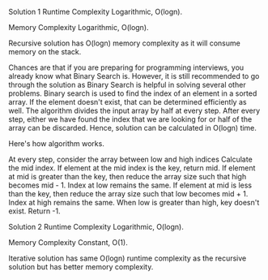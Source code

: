 Solution 1
Runtime Complexity
Logarithmic, O(logn).

Memory Complexity
Logarithmic, O(logn).

Recursive solution has O(logn) memory complexity as it will consume memory on the stack.

Chances are that if you are preparing for programming interviews, you already know what Binary Search is. However, it is still recommended to go through the solution as Binary Search is helpful in solving several other problems.
Binary search is used to find the index of an element in a sorted array. If the element doesn't exist, that can be determined efficiently as well. The algorithm divides the input array by half at every step. After every step, either we have found the index that we are looking for or half of the array can be discarded. Hence, solution can be calculated in O(logn) time.

Here's how algorithm works.

At every step, consider the array between low and high indices
Calculate the mid index.
If element at the mid index is the key, return mid.
If element at mid is greater than the key, then reduce the array size such that high becomes mid - 1. Index at low remains the same.
If element at mid is less than the key, then reduce the array size such that low becomes mid + 1. Index at high remains the same.
When low is greater than high, key doesn't exist. Return -1.


Solution 2
Runtime Complexity
Logarithmic, O(logn).

Memory Complexity
Constant, O(1).

Iterative solution has same O(logn) runtime complexity as the recursive solution but has better memory complexity.
